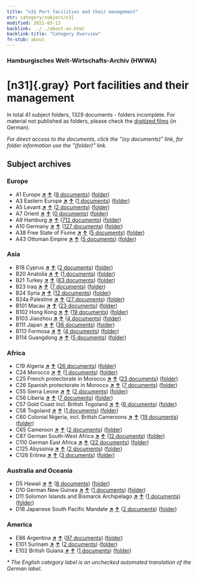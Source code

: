 ```yaml
---
title: "n31 Port facilities and their management"
etr: category/subject/n31
modified: 2021-03-13
backlink: ../../about.en.html
backlink-title: "Category Overview"
fn-stub: about
---
```


### Hamburgisches Welt-Wirtschafts-Archiv (HWWA)
# [n31]{.gray}&#8201; Port facilities and their management&#160; 





In total 41 subject folders, 1329 documents - folders incomplete.
For material not published as folders, please check the [digitized films](/film/h1_sh) (in German).

_For direct access to the documents, click the "(xy documents)" link, for folder information use the "(folder)" link._

## Subject archives



### Europe

- A1 Europe [**&nearr;**](../../../geo/i/140892/about.en.html "Europe (all folders)") [**&uarr;**](../../../geo/about.en.html#A1 "Country category system") (<a href="https://pm20.zbw.eu/dfgview/sh/140892,145563" title="about: Europe : Port facilities and their management" target="_blank">9 documents</a>) ([folder](http://purl.org/pressemappe20/folder/sh/140892,145563))
- A3 Eastern Europe [**&nearr;**](../../../geo/i/140896/about.en.html "Eastern Europe (all folders)") [**&uarr;**](../../../geo/about.en.html#A3 "Country category system") (<a href="https://pm20.zbw.eu/dfgview/sh/140896,145563" title="about: Eastern Europe : Port facilities and their management" target="_blank">1 documents</a>) ([folder](http://purl.org/pressemappe20/folder/sh/140896,145563))
- A5 Levant [**&nearr;**](../../../geo/i/140898/about.en.html "Levant (all folders)") [**&uarr;**](../../../geo/about.en.html#A5 "Country category system") (<a href="https://pm20.zbw.eu/dfgview/sh/140898,145563" title="about: Levant : Port facilities and their management" target="_blank">2 documents</a>) ([folder](http://purl.org/pressemappe20/folder/sh/140898,145563))
- A7 Orient [**&nearr;**](../../../geo/i/140902/about.en.html "Orient (all folders)") [**&uarr;**](../../../geo/about.en.html#A7 "Country category system") (<a href="https://pm20.zbw.eu/dfgview/sh/140902,145563" title="about: Orient : Port facilities and their management" target="_blank">0 documents</a>) ([folder](http://purl.org/pressemappe20/folder/sh/140902,145563))
- A9 Hamburg [**&nearr;**](../../../geo/i/140905/about.en.html "Hamburg (all folders)") [**&uarr;**](../../../geo/about.en.html#A9 "Country category system") (<a href="https://pm20.zbw.eu/dfgview/sh/140905,145563" title="about: Hamburg : Port facilities and their management" target="_blank">712 documents</a>) ([folder](http://purl.org/pressemappe20/folder/sh/140905,145563))
- A10 Germany [**&nearr;**](../../../geo/i/126128/about.en.html "Germany (all folders)") [**&uarr;**](../../../geo/about.en.html#A10 "Country category system") (<a href="https://pm20.zbw.eu/dfgview/sh/126128,145563" title="about: Germany : Port facilities and their management" target="_blank">127 documents</a>) ([folder](http://purl.org/pressemappe20/folder/sh/126128,145563))
- A38 Free State of Fiume [**&nearr;**](../../../geo/i/141014/about.en.html "Free State of Fiume (all folders)") [**&uarr;**](../../../geo/about.en.html#A38 "Country category system") (<a href="https://pm20.zbw.eu/dfgview/sh/141014,145563" title="about: Free State of Fiume : Port facilities and their management" target="_blank">5 documents</a>) ([folder](http://purl.org/pressemappe20/folder/sh/141014,145563))
- A43 Ottoman Empire [**&nearr;**](../../../geo/i/141034/about.en.html "Ottoman Empire (all folders)") [**&uarr;**](../../../geo/about.en.html#A43 "Country category system") (<a href="https://pm20.zbw.eu/dfgview/sh/141034,145563" title="about: Ottoman Empire : Port facilities and their management" target="_blank">5 documents</a>) ([folder](http://purl.org/pressemappe20/folder/sh/141034,145563))

### Asia

- B18 Cyprus [**&nearr;**](../../../geo/i/141079/about.en.html "Cyprus (all folders)") [**&uarr;**](../../../geo/about.en.html#B18 "Country category system") (<a href="https://pm20.zbw.eu/dfgview/sh/141079,145563" title="about: Cyprus : Port facilities and their management" target="_blank">2 documents</a>) ([folder](http://purl.org/pressemappe20/folder/sh/141079,145563))
- B20 Anatolia [**&nearr;**](../../../geo/i/141108/about.en.html "Anatolia (all folders)") [**&uarr;**](../../../geo/about.en.html#B20 "Country category system") (<a href="https://pm20.zbw.eu/dfgview/sh/141108,145563" title="about: Anatolia : Port facilities and their management" target="_blank">1 documents</a>) ([folder](http://purl.org/pressemappe20/folder/sh/141108,145563))
- B21 Turkey [**&nearr;**](../../../geo/i/141111/about.en.html "Turkey (all folders)") [**&uarr;**](../../../geo/about.en.html#B21 "Country category system") (<a href="https://pm20.zbw.eu/dfgview/sh/141111,145563" title="about: Turkey : Port facilities and their management" target="_blank">83 documents</a>) ([folder](http://purl.org/pressemappe20/folder/sh/141111,145563))
- B23 Iraq [**&nearr;**](../../../geo/i/141113/about.en.html "Iraq (all folders)") [**&uarr;**](../../../geo/about.en.html#B23 "Country category system") (<a href="https://pm20.zbw.eu/dfgview/sh/141113,145563" title="about: Iraq : Port facilities and their management" target="_blank">7 documents</a>) ([folder](http://purl.org/pressemappe20/folder/sh/141113,145563))
- B24 Syria [**&nearr;**](../../../geo/i/141114/about.en.html "Syria (all folders)") [**&uarr;**](../../../geo/about.en.html#B24 "Country category system") (<a href="https://pm20.zbw.eu/dfgview/sh/141114,145563" title="about: Syria : Port facilities and their management" target="_blank">12 documents</a>) ([folder](http://purl.org/pressemappe20/folder/sh/141114,145563))
- B24a Palestine [**&nearr;**](../../../geo/i/141115/about.en.html "Palestine (all folders)") [**&uarr;**](../../../geo/about.en.html#B24a "Country category system") (<a href="https://pm20.zbw.eu/dfgview/sh/141115,145563" title="about: Palestine : Port facilities and their management" target="_blank">27 documents</a>) ([folder](http://purl.org/pressemappe20/folder/sh/141115,145563))
- B101 Macau [**&nearr;**](../../../geo/i/141267/about.en.html "Macau (all folders)") [**&uarr;**](../../../geo/about.en.html#B101 "Country category system") (<a href="https://pm20.zbw.eu/dfgview/sh/141267,145563" title="about: Macau : Port facilities and their management" target="_blank">23 documents</a>) ([folder](http://purl.org/pressemappe20/folder/sh/141267,145563))
- B102 Hong Kong [**&nearr;**](../../../geo/i/141268/about.en.html "Hong Kong (all folders)") [**&uarr;**](../../../geo/about.en.html#B102 "Country category system") (<a href="https://pm20.zbw.eu/dfgview/sh/141268,145563" title="about: Hong Kong : Port facilities and their management" target="_blank">19 documents</a>) ([folder](http://purl.org/pressemappe20/folder/sh/141268,145563))
- B103 Jiaozhou [**&nearr;**](../../../geo/i/126163/about.en.html "Jiaozhou (all folders)") [**&uarr;**](../../../geo/about.en.html#B103 "Country category system") (<a href="https://pm20.zbw.eu/dfgview/sh/126163,145563" title="about: Jiaozhou : Port facilities and their management" target="_blank">4 documents</a>) ([folder](http://purl.org/pressemappe20/folder/sh/126163,145563))
- B111 Japan [**&nearr;**](../../../geo/i/141272/about.en.html "Japan (all folders)") [**&uarr;**](../../../geo/about.en.html#B111 "Country category system") (<a href="https://pm20.zbw.eu/dfgview/sh/141272,145563" title="about: Japan : Port facilities and their management" target="_blank">36 documents</a>) ([folder](http://purl.org/pressemappe20/folder/sh/141272,145563))
- B113 Formosa [**&nearr;**](../../../geo/i/141274/about.en.html "Formosa (all folders)") [**&uarr;**](../../../geo/about.en.html#B113 "Country category system") (<a href="https://pm20.zbw.eu/dfgview/sh/141274,145563" title="about: Formosa : Port facilities and their management" target="_blank">4 documents</a>) ([folder](http://purl.org/pressemappe20/folder/sh/141274,145563))
- B114 Guangdong [**&nearr;**](../../../geo/i/141275/about.en.html "Guangdong (all folders)") [**&uarr;**](../../../geo/about.en.html#B114 "Country category system") (<a href="https://pm20.zbw.eu/dfgview/sh/141275,145563" title="about: Guangdong : Port facilities and their management" target="_blank">5 documents</a>) ([folder](http://purl.org/pressemappe20/folder/sh/141275,145563))

### Africa

- C19 Algeria [**&nearr;**](../../../geo/i/141354/about.en.html "Algeria (all folders)") [**&uarr;**](../../../geo/about.en.html#C19 "Country category system") (<a href="https://pm20.zbw.eu/dfgview/sh/141354,145563" title="about: Algeria : Port facilities and their management" target="_blank">26 documents</a>) ([folder](http://purl.org/pressemappe20/folder/sh/141354,145563))
- C24 Morocco [**&nearr;**](../../../geo/i/141356/about.en.html "Morocco (all folders)") [**&uarr;**](../../../geo/about.en.html#C24 "Country category system") (<a href="https://pm20.zbw.eu/dfgview/sh/141356,145563" title="about: Morocco : Port facilities and their management" target="_blank">1 documents</a>) ([folder](http://purl.org/pressemappe20/folder/sh/141356,145563))
- C25 French protectorate in Morocco [**&nearr;**](../../../geo/i/141358/about.en.html "French protectorate in Morocco (all folders)") [**&uarr;**](../../../geo/about.en.html#C25 "Country category system") (<a href="https://pm20.zbw.eu/dfgview/sh/141358,145563" title="about: French protectorate in Morocco : Port facilities and their management" target="_blank">23 documents</a>) ([folder](http://purl.org/pressemappe20/folder/sh/141358,145563))
- C26 Spanish protectorate in Morocco [**&nearr;**](../../../geo/i/141359/about.en.html "Spanish protectorate in Morocco (all folders)") [**&uarr;**](../../../geo/about.en.html#C26 "Country category system") (<a href="https://pm20.zbw.eu/dfgview/sh/141359,145563" title="about: Spanish protectorate in Morocco : Port facilities and their management" target="_blank">7 documents</a>) ([folder](http://purl.org/pressemappe20/folder/sh/141359,145563))
- C55 Sierra Leone [**&nearr;**](../../../geo/i/141404/about.en.html "Sierra Leone (all folders)") [**&uarr;**](../../../geo/about.en.html#C55 "Country category system") (<a href="https://pm20.zbw.eu/dfgview/sh/141404,145563" title="about: Sierra Leone : Port facilities and their management" target="_blank">2 documents</a>) ([folder](http://purl.org/pressemappe20/folder/sh/141404,145563))
- C56 Liberia [**&nearr;**](../../../geo/i/141405/about.en.html "Liberia (all folders)") [**&uarr;**](../../../geo/about.en.html#C56 "Country category system") (<a href="https://pm20.zbw.eu/dfgview/sh/141405,145563" title="about: Liberia : Port facilities and their management" target="_blank">7 documents</a>) ([folder](http://purl.org/pressemappe20/folder/sh/141405,145563))
- C57 Gold Coast incl. British Togoland [**&nearr;**](../../../geo/i/141406/about.en.html "Gold Coast incl. British Togoland (all folders)") [**&uarr;**](../../../geo/about.en.html#C57 "Country category system") (<a href="https://pm20.zbw.eu/dfgview/sh/141406,145563" title="about: Gold Coast incl. British Togoland : Port facilities and their management" target="_blank">6 documents</a>) ([folder](http://purl.org/pressemappe20/folder/sh/141406,145563))
- C58 Togoland [**&nearr;**](../../../geo/i/141408/about.en.html "Togoland (all folders)") [**&uarr;**](../../../geo/about.en.html#C58 "Country category system") (<a href="https://pm20.zbw.eu/dfgview/sh/141408,145563" title="about: Togoland : Port facilities and their management" target="_blank">1 documents</a>) ([folder](http://purl.org/pressemappe20/folder/sh/141408,145563))
- C60 Colonial Nigeria, incl. British Cameroons [**&nearr;**](../../../geo/i/141409/about.en.html "Colonial Nigeria, incl. British Cameroons (all folders)") [**&uarr;**](../../../geo/about.en.html#C60 "Country category system") (<a href="https://pm20.zbw.eu/dfgview/sh/141409,145563" title="about: Colonial Nigeria, incl. British Cameroons : Port facilities and their management" target="_blank">19 documents</a>) ([folder](http://purl.org/pressemappe20/folder/sh/141409,145563))
- C65 Cameroon [**&nearr;**](../../../geo/i/141410/about.en.html "Cameroon (all folders)") [**&uarr;**](../../../geo/about.en.html#C65 "Country category system") (<a href="https://pm20.zbw.eu/dfgview/sh/141410,145563" title="about: Cameroon : Port facilities and their management" target="_blank">2 documents</a>) ([folder](http://purl.org/pressemappe20/folder/sh/141410,145563))
- C87 German South-West Africa [**&nearr;**](../../../geo/i/141450/about.en.html "German South-West Africa (all folders)") [**&uarr;**](../../../geo/about.en.html#C87 "Country category system") (<a href="https://pm20.zbw.eu/dfgview/sh/141450,145563" title="about: German South-West Africa : Port facilities and their management" target="_blank">12 documents</a>) ([folder](http://purl.org/pressemappe20/folder/sh/141450,145563))
- C110 German East Africa [**&nearr;**](../../../geo/i/141471/about.en.html "German East Africa (all folders)") [**&uarr;**](../../../geo/about.en.html#C110 "Country category system") (<a href="https://pm20.zbw.eu/dfgview/sh/141471,145563" title="about: German East Africa : Port facilities and their management" target="_blank">22 documents</a>) ([folder](http://purl.org/pressemappe20/folder/sh/141471,145563))
- C125 Abyssinia [**&nearr;**](../../../geo/i/141482/about.en.html "Abyssinia (all folders)") [**&uarr;**](../../../geo/about.en.html#C125 "Country category system") (<a href="https://pm20.zbw.eu/dfgview/sh/141482,145563" title="about: Abyssinia : Port facilities and their management" target="_blank">2 documents</a>) ([folder](http://purl.org/pressemappe20/folder/sh/141482,145563))
- C126 Eritrea [**&nearr;**](../../../geo/i/141483/about.en.html "Eritrea (all folders)") [**&uarr;**](../../../geo/about.en.html#C126 "Country category system") (<a href="https://pm20.zbw.eu/dfgview/sh/141483,145563" title="about: Eritrea : Port facilities and their management" target="_blank">3 documents</a>) ([folder](http://purl.org/pressemappe20/folder/sh/141483,145563))

### Australia and Oceania

- D5 Hawaii [**&nearr;**](../../../geo/i/141595/about.en.html "Hawaii (all folders)") [**&uarr;**](../../../geo/about.en.html#D5 "Country category system") (<a href="https://pm20.zbw.eu/dfgview/sh/141595,145563" title="about: Hawaii : Port facilities and their management" target="_blank">8 documents</a>) ([folder](http://purl.org/pressemappe20/folder/sh/141595,145563))
- D10 German New Guinea [**&nearr;**](../../../geo/i/141601/about.en.html "German New Guinea (all folders)") [**&uarr;**](../../../geo/about.en.html#D10 "Country category system") (<a href="https://pm20.zbw.eu/dfgview/sh/141601,145563" title="about: German New Guinea : Port facilities and their management" target="_blank">1 documents</a>) ([folder](http://purl.org/pressemappe20/folder/sh/141601,145563))
- D11 Solomon Islands and Bismarck Archipelago [**&nearr;**](../../../geo/i/141610/about.en.html "Solomon Islands and Bismarck Archipelago (all folders)") [**&uarr;**](../../../geo/about.en.html#D11 "Country category system") (<a href="https://pm20.zbw.eu/dfgview/sh/141610,145563" title="about: Solomon Islands and Bismarck Archipelago : Port facilities and their management" target="_blank">1 documents</a>) ([folder](http://purl.org/pressemappe20/folder/sh/141610,145563))
- D18 Japanese South Pacific Mandate [**&nearr;**](../../../geo/i/141618/about.en.html "Japanese South Pacific Mandate (all folders)") [**&uarr;**](../../../geo/about.en.html#D18 "Country category system") (<a href="https://pm20.zbw.eu/dfgview/sh/141618,145563" title="about: Japanese South Pacific Mandate : Port facilities and their management" target="_blank">2 documents</a>) ([folder](http://purl.org/pressemappe20/folder/sh/141618,145563))

### America

- E86 Argentina [**&nearr;**](../../../geo/i/141692/about.en.html "Argentina (all folders)") [**&uarr;**](../../../geo/about.en.html#E86 "Country category system") (<a href="https://pm20.zbw.eu/dfgview/sh/141692,145563" title="about: Argentina : Port facilities and their management" target="_blank">97 documents</a>) ([folder](http://purl.org/pressemappe20/folder/sh/141692,145563))
- E101 Surinam [**&nearr;**](../../../geo/i/141699/about.en.html "Surinam (all folders)") [**&uarr;**](../../../geo/about.en.html#E101 "Country category system") (<a href="https://pm20.zbw.eu/dfgview/sh/141699,145563" title="about: Surinam : Port facilities and their management" target="_blank">2 documents</a>) ([folder](http://purl.org/pressemappe20/folder/sh/141699,145563))
- E102 British Guiana [**&nearr;**](../../../geo/i/141700/about.en.html "British Guiana (all folders)") [**&uarr;**](../../../geo/about.en.html#E102 "Country category system") (<a href="https://pm20.zbw.eu/dfgview/sh/141700,145563" title="about: British Guiana : Port facilities and their management" target="_blank">1 documents</a>) ([folder](http://purl.org/pressemappe20/folder/sh/141700,145563))


_* The English category label is an unchecked automated translation of the German label._

